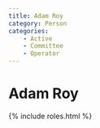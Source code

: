 ```yaml
---
title: Adam Roy
category: Person
categories:
    - Active
    - Committee
    - Operator
---
```

<!--img src="https://raw.githubusercontent.com/MeanyLodge/meanylodge.github.com/assets/img/2020-.jpeg" style="width: 40%" align="right"-->
# Adam Roy

{% include roles.html %}